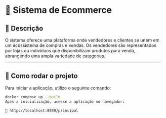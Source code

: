 # 🛒 Sistema de Ecommerce

## 📌 Descrição
O sistema oferece uma plataforma onde vendedores e clientes se unem em um ecossistema de compras e vendas. Os vendedores são representados por lojas ou indivíduos que disponibilizam produtos para venda, abrangendo uma ampla variedade de categorias.

---

## 🚀 Como rodar o projeto

Para iniciar a aplicação, utilize o seguinte comando:

```sh
docker compose up --build
Após a inicialização, acesse a aplicação no navegador:

🔗 http://localhost:8080/principal
